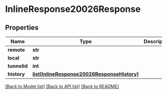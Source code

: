 # InlineResponse20026Response

## Properties
Name | Type | Description | Notes
------------ | ------------- | ------------- | -------------
**remote** | **str** |  | [optional] 
**local** | **str** |  | [optional] 
**tunnelid** | **int** |  | [optional] 
**history** | [**list[InlineResponse20026ResponseHistory]**](InlineResponse20026ResponseHistory.md) |  | [optional] 

[[Back to Model list]](../README.md#documentation-for-models) [[Back to API list]](../README.md#documentation-for-api-endpoints) [[Back to README]](../README.md)


